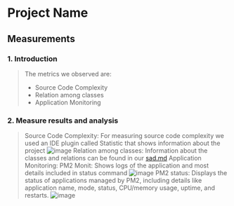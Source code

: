 # Project Name
## Measurements

### 1. Introduction
> The metrics we observed are:
> - Source Code Complexity
> - Relation among classes
> - Application Monitoring

### 2. Measure results and analysis
> Source Code Complexity:
> For measuring source code complexity we used an IDE plugin called Statistic that shows information about the project
> ![image](https://github.com/SE-TINF22B6/Plapy/assets/81536709/84d0b542-ee8f-46d6-a530-21d2186f2033)
> Relation among classes:
> Information about the classes and relations can be found in our [sad.md](https://github.com/SE-TINF22B6/Plapy/blob/master/sad.md)
> Application Monitoring:
> PM2 Monit: Shows logs of the application and most details included in status command
> ![image](https://github.com/SE-TINF22B6/Plapy/assets/81536709/7cc50bf8-8e43-4aa9-b221-8ad999dc6c16)
> PM2 status: Displays the status of applications managed by PM2, including details like application name, mode, status, CPU/memory usage, uptime, and restarts.
> ![image](https://github.com/SE-TINF22B6/Plapy/assets/81536709/a4b94039-be29-457e-9b09-fba2f8caee21)
> 

